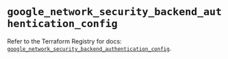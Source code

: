 # `google_network_security_backend_authentication_config`

Refer to the Terraform Registry for docs: [`google_network_security_backend_authentication_config`](https://registry.terraform.io/providers/hashicorp/google-beta/6.47.0/docs/resources/google_network_security_backend_authentication_config).
